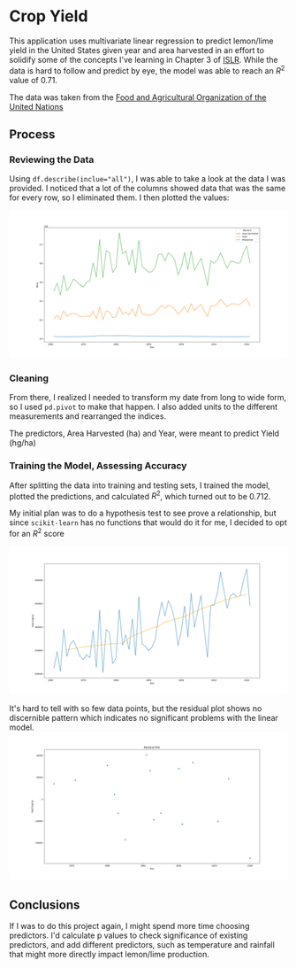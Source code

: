 # Crop Yield
This application uses multivariate linear regression to predict lemon/lime yield in the United States given year and area harvested in an effort to solidify some of the concepts I've learning in Chapter 3 of [ISLR](https://www.statlearning.com/). While the data is hard to follow and predict by eye, the model was able to reach an $R^2$ value of 0.71. 

The data was taken from the [Food and Agricultural Organization of the United Nations](https://www.fao.org/faostat/en/#data/QCL)

## Process
### Reviewing the Data
Using `df.describe(inclue="all")`, I was able to take a look at the data I was provided. I noticed that a lot of the columns showed data that was the same for every row, so I eliminated them. I then plotted the values:

![Multi LinePlot](plots/multi_lineplot.png)

### Cleaning
From there, I realized I needed to transform my date from long to wide form, so I used `pd.pivot` to make that happen. I also added units to the different measurements and rearranged the indices. 

The predictors, Area Harvested (ha) and Year, were meant to predict Yield (hg/ha)

### Training the Model, Assessing Accuracy
After splitting the data into training and testing sets, I trained the model, plotted the predictions, and calculated $R^2$, which turned out to be 0.712.

My initial plan was to do a hypothesis test to see prove a relationship, but since `scikit-learn` has no functions that would do it for me, I decided to opt for an $R^2$ score

![Comparison](plots/comparison.png)

It's hard to tell with so few data points, but the residual plot shows no discernible pattern which indicates no significant problems with the linear model.
![Residual Plot](plots/ResidualPlot.png)

## Conclusions
If I was to do this project again, I might spend more time choosing predictors. I'd calculate p values to check significance of existing predictors, and add different predictors, such as temperature and rainfall that might more directly impact lemon/lime production.
